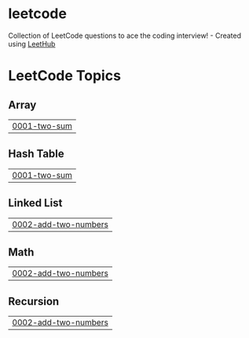 # leetcode
Collection of LeetCode questions to ace the coding interview! - Created using [LeetHub](https://github.com/QasimWani/LeetHub)

<!---LeetCode Topics Start-->
# LeetCode Topics
## Array
|  |
| ------- |
| [0001-two-sum](https://github.com/abelkristv/leetcode/tree/master/0001-two-sum) |
## Hash Table
|  |
| ------- |
| [0001-two-sum](https://github.com/abelkristv/leetcode/tree/master/0001-two-sum) |
## Linked List
|  |
| ------- |
| [0002-add-two-numbers](https://github.com/abelkristv/leetcode/tree/master/0002-add-two-numbers) |
## Math
|  |
| ------- |
| [0002-add-two-numbers](https://github.com/abelkristv/leetcode/tree/master/0002-add-two-numbers) |
## Recursion
|  |
| ------- |
| [0002-add-two-numbers](https://github.com/abelkristv/leetcode/tree/master/0002-add-two-numbers) |
<!---LeetCode Topics End-->